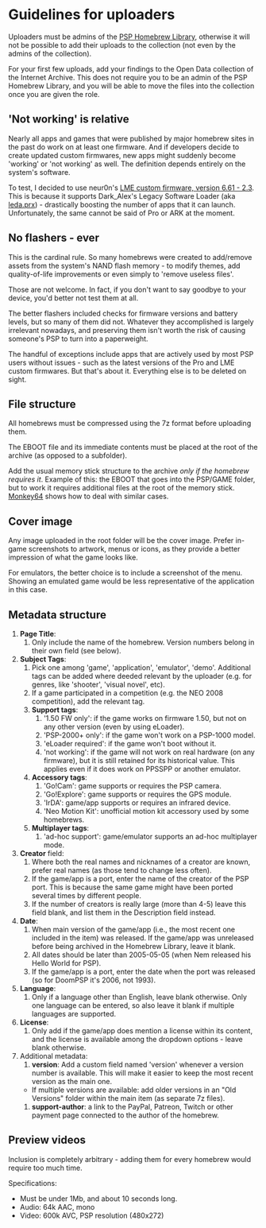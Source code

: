 # Guidelines for uploaders

Uploaders must be admins of the [PSP Homebrew Library](https://archive.org/details/psp-homebrew-library), otherwise it will not be possible to add their uploads to the collection (not even by the admins of the collection).

For your first few uploads, add your findings to the Open Data collection of the Internet Archive. This does not require you to be an admin of the PSP Homebrew Library, and you will be able to move the files into the collection once you are given the role.

## 'Not working' is relative

Nearly all apps and games that were published by major homebrew sites in the past do work on at least one firmware. And if developers decide to create updated custom firmwares, new apps might suddenly become 'working' or 'not working' as well. The definition depends entirely on the system's software.

To test, I decided to use neur0n's [LME custom firmware, version 6.61 - 2.3](https://archive.org/details/release_660lme.7z). This is because it supports Dark_Alex's Legacy Software Loader (aka [leda.prx](https://github.com/PSP-Archive/leda/releases)) - drastically boosting the number of apps that it can launch. Unfortunately, the same cannot be said of Pro or ARK at the moment.

## No flashers - ever

This is the cardinal rule. So many homebrews were created to add/remove assets from the system's NAND flash memory - to modify themes, add quality-of-life improvements or even simply to 'remove useless files'. 

Those are not welcome. In fact, if you don't want to say goodbye to your device, you'd better not test them at all.

The better flashers included checks for firmware versions and battery levels, but so many of them did not. Whatever they accomplished is largely irrelevant nowadays, and preserving them isn't worth the risk of causing someone's PSP to turn into a paperweight.

The handful of exceptions include apps that are actively used by most PSP users without issues - such as the latest versions of the Pro and LME custom firmwares. But that's about it. Everything else is to be deleted on sight.

## File structure

All homebrews must be compressed using the 7z format before uploading them.

The EBOOT file and its immediate contents must be placed at the root of the archive (as opposed to a subfolder). 

Add the usual memory stick structure to the archive *only if the homebrew requires it*. Example of this: the EBOOT that goes into the PSP/GAME folder, but to work it requires additional files at the root of the memory stick. [Monkey64](https://archive.org/details/monkey-64-0311.7z) shows how to deal with similar cases.

## Cover image

Any image uploaded in the root folder will be the cover image. Prefer in-game screenshots to artwork, menus or icons, as they provide a better impression of what the game looks like. 

For emulators, the better choice is to include a screenshot of the menu. Showing an emulated game would be less representative of the application in this case.

## Metadata structure

1. **Page Title**:
	1. Only include the name of the homebrew. Version numbers belong in their own field (see below).
1. **Subject Tags**:
	1. Pick one among 'game', 'application', 'emulator', 'demo'. Additional tags can be added where deeded relevant by the uploader (e.g. for genres, like 'shooter', 'visual novel', etc). 
	1. If a game participated in a competition (e.g. the NEO 2008 competition), add the relevant tag.
	1. **Support tags**:
		1. '1.50 FW only': if the game works on firmware 1.50, but not on any other version (even by using eLoader).
		1. 'PSP-2000+ only': if the game won't work on a PSP-1000 model.
		1. 'eLoader required': if the game won't boot without it.
		1. 'not working': if the game will not work on real hardware (on any firmware), but it is still retained for its historical value. This applies even if it does work on PPSSPP or another emulator.
	1. **Accessory tags**:
		1. 'Go!Cam': game supports or requires the PSP camera.
		1. 'Go!Explore': game supports or requires the GPS module.
		1. 'IrDA': game/app supports or requires an infrared device.
		1. 'Neo Motion Kit': unofficial motion kit accessory used by some homebrews.
	1. **Multiplayer tags**:
		1. 'ad-hoc support': game/emulator supports an ad-hoc multiplayer mode.
1. **Creator** field:
	1. Where both the real names and nicknames of a creator are known, prefer real names (as those tend to change less often).
	1. If the game/app is a port, enter the name of the creator of the PSP port. This is because the same game might have been ported several times by different people.
	1. If the number of creators is really large (more than 4-5) leave this field blank, and list them in the Description field instead.
1. **Date**:
	1. When main version of the game/app (i.e., the most recent one included in the item) was released. If the game/app was unreleased before being archived in the Homebrew Library, leave it blank. 
	1. All dates should be later than 2005-05-05 (when Nem released his Hello World for PSP).
	1. If the game/app is a port, enter the date when the port was released (so for DoomPSP it's 2006, not 1993).
1. **Language**:
	1. Only if a language other than English, leave blank otherwise. Only one language can be entered, so also leave it blank if multiple languages are supported. 
1. **License**:
	1. Only add if the game/app does mention a license within its content, and the license is available among the dropdown options - leave blank otherwise.
1. Additional metadata:
	1. **version**: Add a custom field named 'version' whenever a version number is available. This will make it easier to keep the most recent version as the main one. 
	- If multiple versions are available: add older versions in an "Old Versions" folder within the main item (as separate 7z files).
	1. **support-author**: a link to the PayPal, Patreon, Twitch or other payment page connected to the author of the homebrew. 
	
## Preview videos

Inclusion is completely arbitrary - adding them for every homebrew would require too much time.

Specifications:

- Must be under 1Mb, and about 10 seconds long.
- Audio: 64k AAC, mono
- Video: 600k AVC, PSP resolution (480x272)
